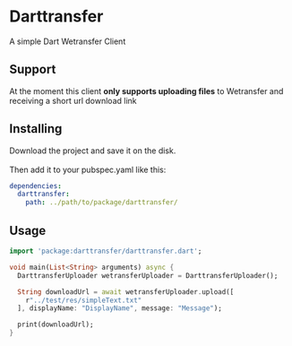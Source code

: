# Darttransfer
A simple Dart Wetransfer Client

## Support
At the moment this client **only supports uploading files** to Wetransfer and receiving a short url download link

## Installing
Download the project and save it on the disk.
<br><br>
Then add it to your pubspec.yaml like this:
```yaml
dependencies:
  darttransfer:
    path: ../path/to/package/darttransfer/
```

## Usage
```dart
import 'package:darttransfer/darttransfer.dart';

void main(List<String> arguments) async {
  DarttransferUploader wetransferUploader = DarttransferUploader();

  String downloadUrl = await wetransferUploader.upload([
    r"../test/res/simpleText.txt"
  ], displayName: "DisplayName", message: "Message");

  print(downloadUrl);
}
```